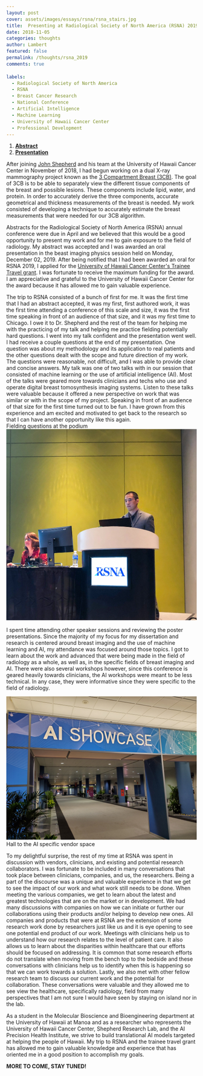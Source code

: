 ```yaml
---
layout: post
cover: assets/images/essays/rsna/rsna_stairs.jpg
title:  Presenting at Radiological Society of North America (RSNA) 2019
date: 2018-11-05
categories: thoughts
author: Lambert
featured: false
permalink: /thoughts/rsna_2019
comments: true

labels:
  - Radiological Society of North America
  - RSNA
  - Breast Cancer Research
  - National Conference
  - Artificial Intelligence
  - Machine Learning
  - University of Hawaii Cancer Center
  - Professional Development
---
```

1. [__Abstract__](http://archive.rsna.org/2019/19011841.html)
2. [__Presentation__](../docs/lleong_rsna19_oral.pdf)


After joining [John Shepherd](https://shepherdresearchlab.org/about/our-team/)
and his team at the University of Hawaii Cancer Center in November of 2018, I
had begun working on a dual X-ray mammography project known as the [3 Compartment
Breast (3CB)](https://shepherdresearchlab.org/research/3cb/).  The goal of 3CB
is to be able to separately view the different tissue components of the breast
and possible lesions.  These components include lipid, water, and protein. In
order to accurately derive the three components, accurate geometrical and
thickness measurements of the breast is needed.  My work consisted of developing
a technique to accurately estimate the breast measurements that were needed for our 3CB
algorithm.

Abstracts for the Radiological Society of North America (RSNA) annual
conference were due in April and we believed that this would be a good
opportunity to present my work and for me to gain exposure to the field of
radiology.  My abstract was accepted and I was awarded an oral presentation in
the beast imaging physics session held on Monday, December 02, 2019.  After
being notified that I had been awarded an oral for RSNA 2019, I applied for the
[University of Hawaii Cancer Center's Trainee Travel
grant](https://www.uhcancercenter.org/education/students/graduate-and-postdoctoral-students?start=2).
I was fortunate to receive the maximum funding for the award.  I am
appreciative and grateful to the University of Hawaii Cancer Center for the
award because it has allowed me to gain valuable experience.

<script async src="https://pagead2.googlesyndication.com/pagead/js/adsbygoogle.js"></script>
<ins class="adsbygoogle"
     style="display:block; text-align:center;"
     data-ad-layout="in-article"
     data-ad-format="fluid"
     data-ad-client="ca-pub-4379410432613892"
     data-ad-slot="8398952705"></ins>
<script>
     (adsbygoogle = window.adsbygoogle || []).push({});
</script>

<!--div class="ui images large left floated round image">
  <img src="/assets/images/essays/rsna/rsna_stairs.jpg">
  <div class="ui large black ribbon label">
  	Entrance staircase at RSNA
  </div-->
</div>
The trip to RSNA consisted of a bunch of first for me.  It was the first time
that I had an abstract accepted, it was my first, first authored work, it was
the first time attending a conference of this scale and size, it was the first
time speaking in front of an audience of that size, and it was my first time to
Chicago.  I owe it to Dr. Shepherd and the rest of the team for helping me with
the practicing of my talk and helping me practice fielding potentially hard
questions.  I went into my talk confident and the presentation went well.  I
had receive a couple questions at the end of my presentation.  One question was
about my methodology and its application to real patients and the other
questions dealt with the scope and future direction of my work.  The questions
were reasonable, not difficult, and I was able to provide clear and concise
answers.  My talk was one of two talks with in our session that consisted of
machine learning or the use of artificial intelligence (AI).  Most of the talks were
geared more towards clinicians and techs who use and operate digital breast
tomosynthesis imaging systems.  Listen to these talks were valuable because it
offered a new perspective on work that was similar or with in the scope of my
project. 
<!--
one question on methods, how does the method apply to other imaging systems, how does my project fit into the scope of breast imaging physics
discuss how your project compared to others in session w.r.t. to topics.
	other machine learning paper
	calibration and other techniques in DBT
-->
Speaking in front of an audience of that size for the first time turned out to
be fun. I have grown from this experience and am excited and motivated to get
back to the research so that I can have another opportunity like this again.

<div class="ui images large right floated round image">
  <div class="ui large black ribbon label right">
  	Fielding questions at the podium
  </div>
  <img src="/assets/images/essays/rsna/rsna_podium.jpg">
</div>

I spent time attending other speaker sessions and reviewing the poster
presentations.  Since the majority of my focus for my dissertation and research
is centered around breast imaging and the use of machine learning and AI, my
attendance was focused around those topics.  I got to learn about the work and
advanced that were being made in the field of radiology as a whole, as well as,
in the specific fields of breast imaging and AI. There were also several
workshops however, since this conference is geared heavily towards clinicians,
the AI workshops were meant to be less technical.  In any case, they were
informative since they were specific to the field of radiology.
<!--
Expand on how it is mainly a conference for clinicians and how the talks and workshops were geared towards it
-->

<div class="ui images large left floated round image">
  <img src="/assets/images/essays/rsna/ai_showcase.jpg">
  <div class="ui large black ribbon label">
  	Hall to the AI specific vendor space
  </div>
</div>

To my delightful surprise, the rest of my time at RSNA was spent in discussion with
vendors, clinicians, and existing and potential research collaborators.  I was
fortunate to be included in many conversations that took place between
clinicians, companies, and us, the researchers.  Being a part of the discourse
was a unique and valuable experience in that we get to see the impact of our
work and what work still needs to be done.  When meeting the various companies,
we get to learn about the latest and greatest technologies that are on the
market or in development.  We had many discussions with companies on how we can
initiate or further our collaborations using their products and/or helping to
develop new ones.  All companies and products that were at RSNA are the
extension of some research work done by researchers just like us and it is eye
opening to see one potential end product of our work.  Meetings with clinicians
help us to understand how our research relates to the level of patient care.
It also allows us to learn about the disparities within healthcare that our
efforts should be focused on addressing.  It is common that some research
efforts do not translate when moving from the bench top to the bedside and these
conversations with clinicians help us to identify when this is happening so that
we can work towards a solution.  Lastly, we also met with other fellow research
team to discuss our current work and the potential for collaboration.  These
conversations were valuable and they allowed me to see view the healthcare,
specifically radiology, field from many perspectives that I am not sure I would
have seen by staying on island nor in the lab.  

As a student in the Molecular Bioscience and Bioengineering department at the
University of Hawaii at Manoa and as a researcher who represents the University
of Hawaii Cancer Center, Shepherd Research Lab, and the AI Precision Health
Institute, we strive to build translational AI models targeted at helping the
people of Hawaii.  My trip to RSNA and the trainee travel grant has allowed me
to gain valuable knowledge and experience that has oriented me in a good
position to accomplish my goals.

<!--
---

The following is a short accounting and notes of meeting and iterations that took place

1. Volpara
	- We have a Volpara machine for measuring breast density screening
	- A new breast density software is being released
		- New risk scoring system
			- Tyrer Cuzick (TC8) score
			- Helps radiologist triage cases
	- contact Peter Graham

2. Hologic
	- Discussed status of current collaborative projects
		- DXA whole body and bone, Dakine study

3. Phillips
	- Spectral iQon CT system demo
		- Dual energy ct system
			- Dual detector technology
		- Great potential for body compositional research

4. General Electric
	- Updates on tomosynthesis breast project
		- Compositional and Computer-Aided Detection (CAD) study updates
	- VAT project update
	- contact Serge Muller

	- GE's dual ct system
		- Dual energy system
	- contact Mike Teramoto

5. Bilal
	- Breast ultrasound
	- Light/laser acoustic imaging
	- Potential to extend compositional breast work

6. University of Chicago Breast Researchers
	- Discussing current results for CAD composition analysis
	- Game planning to extend 3CB for detection
	- Strategizing for further funding
	- contact Maryellen Geiger and Karen Drukker

7. iCAD inc
	- Presented results on CAD and compositional breast
		- Work was done on older software
	- Discussed future work 
		- Discussed getting new versions for software to continue
		  analysis
			- Tomo 3D software
	- contact Senthil , Jeff , Johnathan , Jennifer

8. Quibim
	- Medical AI platform
	- Angle (owner and CEO)  gave talked at University of Hawaii Cancer
	  Center
	
9. Artesy
	- AI market place
		- Like youtube for testing and deploying medical AI models
	- Potential place to host and test our developed models

10. Nividia
	- We have 2 of their most powerful AI machines (DGX-1)
	- Discussed new products that are supported by our machines
		- Clara - medical AI platform
		- Data curration with XNAT
		- Federated learning potentials

11. Zebra
	- 4 FDA approved AI algorithms
	- Fracture risk
		- Potential collaboration

-->
__MORE TO COME, STAY TUNED!__

<br>

